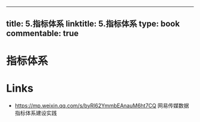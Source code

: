
---
title: 5.指标体系
linktitle: 5.指标体系
type: book
commentable: true
---

# 指标体系

# Links

- https://mp.weixin.qq.com/s/byRl62YmmbEAnauM6ht7CQ 网易传媒数据指标体系建设实践

    